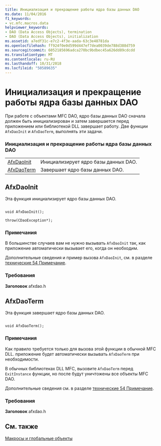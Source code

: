 ```yaml
---
title: Инициализация и прекращение работы ядра базы данных DAO
ms.date: 11/04/2016
f1_keywords:
- vc.mfc.macros.data
helpviewer_keywords:
- DAO (Data Access Objects), termination
- DAO (Data Access Objects), initialization
ms.assetid: a7edf31c-e7c2-4f3e-aada-63c3e48781da
ms.openlocfilehash: ff924f0e0d599d447ef7dea0039de788d388d759
ms.sourcegitcommit: 6052185696adca270bc9bdbec45a626dd89cdcdd
ms.translationtype: MT
ms.contentlocale: ru-RU
ms.lasthandoff: 10/31/2018
ms.locfileid: "50589635"
---
```

# <a name="dao-database-engine-initialization-and-termination"></a>Инициализация и прекращение работы ядра базы данных DAO

При работе с объектами MFC DAO, ядро базы данных DAO сначала должен быть инициализирован и затем завершается перед приложением или библиотекой DLL завершает работу. Две функции `AfxDaoInit` и `AfxDaoTerm`, выполнять эти задачи.

### <a name="dao-database-engine-initialization-and-termination"></a>Инициализация и прекращение работы ядра базы данных DAO

|||
|-|-|
|[AfxDaoInit](#afxdaoinit)|Инициализирует ядро базы данных DAO.|
|[AfxDaoTerm](#afxdaoterm)|Завершает ядро базы данных DAO.|

##  <a name="afxdaoinit"></a>  AfxDaoInit

Эта функция инициализирует ядро базы данных DAO.

```

void AfxDaoInit();

throw(CDaoException*);
```

### <a name="remarks"></a>Примечания

В большинстве случаев вам не нужно вызывать `AfxDaoInit` так, как приложение автоматически вызывает его, когда он необходим.

Дополнительные сведения и пример вызова `AfxDaoInit`, см. в разделе [технические 54 Примечание](../../mfc/tn054-calling-dao-directly-while-using-mfc-dao-classes.md).

### <a name="requirements"></a>Требования

  **Заголовок** afxdao.h

##  <a name="afxdaoterm"></a>  AfxDaoTerm

Эта функция завершает ядро базы данных DAO.

```

void AfxDaoTerm();
```

### <a name="remarks"></a>Примечания

Как правило требуется только для вызова этой функции в обычной MFC DLL. приложение будет автоматически вызывать `AfxDaoTerm` при необходимости.

В обычных библиотеках DLL MFC, вызовите `AfxDaoTerm` перед `ExitInstance` функции, но после будут уничтожены все объекты MFC DAO.

Дополнительные сведения см. в разделе [технические 54 Примечание](../../mfc/tn054-calling-dao-directly-while-using-mfc-dao-classes.md).

### <a name="requirements"></a>Требования

  **Заголовок** afxdao.h

## <a name="see-also"></a>См. также

[Макросы и глобальные объекты](../../mfc/reference/mfc-macros-and-globals.md)
